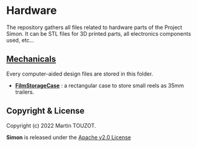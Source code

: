 # Hardware

The repository gathers all files related to hardware parts of the Project Simon. It can be STL files for 3D printed parts, all electronics components used, etc...

## [__Mechanicals__](https://github.com/Project-Simon/hardware/blob/dev/mechanicals/README.md)

Every computer-aided design files are stored in this folder.
* [__FilmStorageCase__](https://github.com/Project-Simon/hardware/blob/dev/mechanicals/FilmStorageCase/README.md) : a rectangular case to store small reels as 35mm trailers.

## Copyright & License

Copyright (c) 2022 Martin TOUZOT.

**Simon** is released under the [Apache v2.0 License](https://github.com/Project-Simon/.github/blob/main/LICENSE.md)
